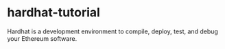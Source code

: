 # hardhat-tutorial
Hardhat is a development environment to compile, deploy, test, and debug your Ethereum software.

